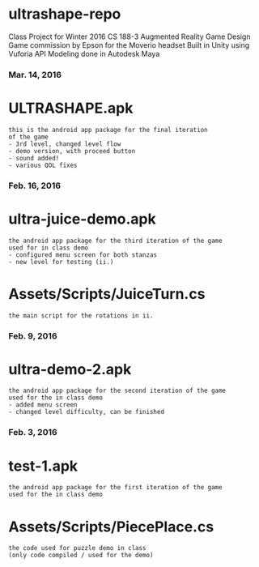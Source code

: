 # ultrashape-repo
Class Project for Winter 2016 CS 188-3 Augmented Reality Game Design
Game commission by Epson for the Moverio headset
Built in Unity using Vuforia API
Modeling done in Autodesk Maya

### Mar. 14, 2016

#   ULTRASHAPE.apk
    this is the android app package for the final iteration
    of the game
    - 3rd level, changed level flow
    - demo version, with proceed button
    - sound added!
    - various QOL fixes
    
### Feb. 16, 2016

#   ultra-juice-demo.apk
    the android app package for the third iteration of the game
    used for in class demo
    - configured menu screen for both stanzas
    - new level for testing (ii.)
    
#   Assets/Scripts/JuiceTurn.cs
    the main script for the rotations in ii.

### Feb. 9, 2016

#   ultra-demo-2.apk
    the android app package for the second iteration of the game
    used for the in class demo
    - added menu screen
    - changed level difficulty, can be finished
    
### Feb. 3, 2016

#   test-1.apk
    the android app package for the first iteration of the game
    used for the in class demo

#   Assets/Scripts/PiecePlace.cs
    the code used for puzzle demo in class
    (only code compiled / used for the demo)
